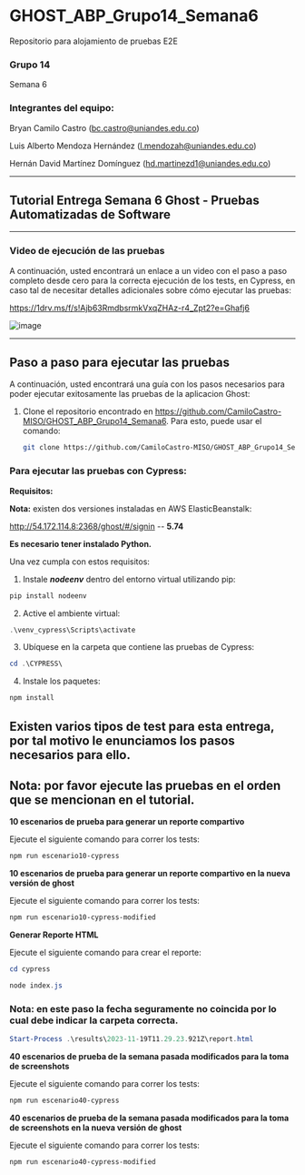 # GHOST_ABP_Grupo14_Semana6
Repositorio para alojamiento de pruebas E2E

### Grupo 14
Semana 6

### Integrantes del equipo:

Bryan Camilo Castro ([bc.castro@uniandes.edu.co](mailto:bc.castro@uniandes.edu.co))

Luis Alberto Mendoza Hernández ([l.mendozah@uniandes.edu.co](mailto:l.mendozah@uniandes.edu.co))

Hernán David Martínez Domínguez ([hd.martinezd1@uniandes.edu.co](mailto:hd.martinezd1@uniandes.edu.co))
_________________
## Tutorial Entrega Semana 6 Ghost - Pruebas Automatizadas de Software
_________________

### Video de ejecución de las pruebas

A continuación, usted encontrará un enlace a un video con el paso a paso completo desde cero para la correcta ejecución de los tests, en Cypress, en caso tal de necesitar detalles adicionales sobre cómo ejecutar las pruebas:

https://1drv.ms/f/s!Ajb63RmdbsrmkVxqZHAz-r4_Zpt2?e=Ghafj6

![image](https://github.com/CamiloCastro-MISO/GHOST_ABP_Grupo14_Semana6/assets/141591369/aac18c6d-9608-414c-9f3b-e36f8f1a7c2d)

______________
## Paso a paso para ejecutar las pruebas

A continuación, usted encontrará una guía con los pasos necesarios para poder ejecutar exitosamente las pruebas de la aplicacion Ghost: 

1. Clone el repositorio encontrado en https://github.com/CamiloCastro-MISO/GHOST_ABP_Grupo14_Semana6. Para esto, puede usar el comando: 
    ```bash
    git clone https://github.com/CamiloCastro-MISO/GHOST_ABP_Grupo14_Semana6.git  /// CHANGE
    ```
   

### Para ejecutar las pruebas con Cypress:

**Requisitos:**

**Nota:** existen dos versiones instaladas en AWS ElasticBeanstalk:

http://54.172.114.8:2368/ghost/#/signin -- **5.74**

**Es necesario tener instalado Python.**

Una vez cumpla con estos requisitos:

1. Instale ***nodeenv*** dentro del entorno virtual utilizando pip:

```powershell
pip install nodeenv
```

2. Active el ambiente virtual:

```powershell
.\venv_cypress\Scripts\activate
```

3. Ubíquese en la carpeta que contiene las pruebas de Cypress:

```powershell
cd .\CYPRESS\
```

4. Instale los paquetes:

```powershell
npm install
```

## Existen varios tipos de test para esta entrega, por tal motivo le enunciamos los pasos necesarios para ello.

## Nota: por favor ejecute las pruebas en el orden que se mencionan en el tutorial.

**10 escenarios de prueba para generar un reporte compartivo**

Ejecute el siguiente comando para correr los tests:

```powershell
npm run escenario10-cypress
```

**10 escenarios de prueba para generar un reporte compartivo en la nueva versión de ghost**

Ejecute el siguiente comando para correr los tests:

```powershell
npm run escenario10-cypress-modified
```
**Generar Reporte HTML**

Ejecute el siguiente comando para crear el reporte:

```powershell
cd cypress
```
```powershell
node index.js
```

### Nota: en este paso la fecha seguramente no coincida por lo cual debe indicar la carpeta correcta.
```powershell
Start-Process .\results\2023-11-19T11.29.23.921Z\report.html
```

**40 escenarios de prueba de la semana pasada modificados para la toma de screenshots**

Ejecute el siguiente comando para correr los tests:

```powershell
npm run escenario40-cypress
```

**40 escenarios de prueba de la semana pasada modificados para la toma de screenshots en la nueva versión de ghost**

Ejecute el siguiente comando para correr los tests:

```powershell
npm run escenario40-cypress-modified
```

